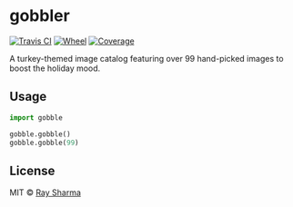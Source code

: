 # gobbler
[![Travis CI](https://travis-ci.org/RaySSharma/gobble.svg?branch=master)](https://travis-ci.org/RaySSharma/gobble) [![Wheel](https://img.shields.io/pypi/wheel/gobble.svg)](https://pypi.org/project/gobbler/) [![Coverage](https://codecov.io/gh/rayssharma/gobble/branch/master/graph/badge.svg)](https://codecov.io/gh/RaySSharma/gobble)

A turkey-themed image catalog featuring over 99 hand-picked images to boost the holiday mood.

## Usage

```python
import gobble

gobble.gobble()
gobble.gobble(99)
```

## License

MIT © [Ray Sharma](https://rayssharma.com)
